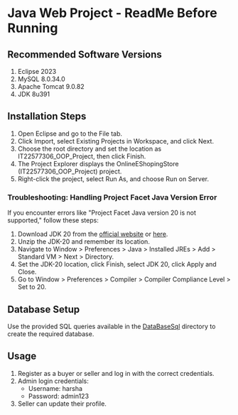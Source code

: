# Java Web Project - ReadMe Before Running

## Recommended Software Versions
1. Eclipse 2023
2. MySQL 8.0.34.0
3. Apache Tomcat 9.0.82
4. JDK 8u391

## Installation Steps
1. Open Eclipse and go to the File tab.
2. Click Import, select Existing Projects in Workspace, and click Next.
3. Choose the root directory and set the location as IT22577306_OOP_Project, then click Finish.
4. The Project Explorer displays the OnlineEShopingStore (IT22577306_OOP_Project) project.
5. Right-click the project, select Run As, and choose Run on Server.

### Troubleshooting: Handling Project Facet Java Version Error
If you encounter errors like "Project Facet Java version 20 is not supported," follow these steps:

1. Download JDK 20 from the [official website](https://www.oracle.com/java/technologies/javase-jdk20-downloads.html) or [here](https://mysliit-my.sharepoint.com/:u:/g/personal/it22577306_my_sliit_lk/EfAk7hG36fRIla6jhbmL8nIB32U-VzhR5dI0RUTGNippJQ?e=e2uJQ8).
2. Unzip the JDK-20 and remember its location.
3. Navigate to Window > Preferences > Java > Installed JREs > Add > Standard VM > Next > Directory.
4. Set the JDK-20 location, click Finish, select JDK 20, click Apply and Close.
5. Go to Window > Preferences > Compiler > Compiler Compliance Level > Set to 20.

## Database Setup
Use the provided SQL queries available in the [DataBaseSql](https://github.com/Harshamal-Masinghe/Java_Web_Project/tree/master/DataBaseSql) directory to create the required database.

## Usage
1. Register as a buyer or seller and log in with the correct credentials.
2. Admin login credentials:
   - Username: harsha
   - Password: admin123
3. Seller can update their profile.
